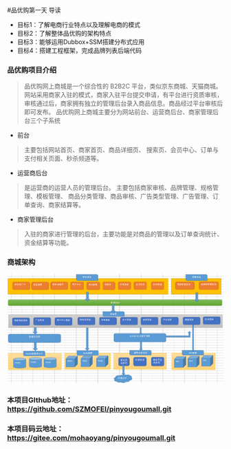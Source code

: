 #品优购第一天
导读
-   目标1：了解电商行业特点以及理解电商的模式
-   目标2：了解整体品优购的架构特点
-   目标3：能够运用Dubbox+SSM搭建分布式应用
-   目标4：搭建工程框架，完成品牌列表后端代码

### 品优购项目介绍
>   品优购网上商城是一个综合性的 B2B2C 平台，类似京东商城、天猫商城。
>   网站采用商家入驻的模式，商家入驻平台提交申请，有平台进行资质审核，
>   审核通过后，商家拥有独立的管理后台录入商品信息。商品经过平台审核后即可发布。
>    品优购网上商城主要分为网站前台、运营商后台、商家管理后台三个子系统
-   前台
>   主要包括网站首页、商家首页、商品详细页、
>   搜索页、会员中心、订单与支付相关页面、秒杀频道等。
-   运营商后台
>   是运营商的运营人员的管理后台。 主要包括商家审核、品牌管理、规格管理、模板管理、
>   商品分类管理、商品审核、广告类型管理、广告管理、订单查询、商家结算等。
-   商家管理后台
>   入驻的商家进行管理的后台，主要功能是对商品的管理以及订单查询统计、资金结算等功能。

### 商城架构
![系统架构](\pig\品优购系统架构.png)


### 本项目GIthub地址：https://github.com/SZMOFEI/pinyougoumall.git
### 本项目码云地址：https://gitee.com/mohaoyang/pinyougoumall.git